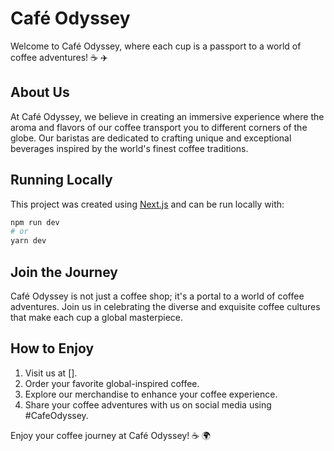 # Café Odyssey

Welcome to Café Odyssey, where each cup is a passport to a world of coffee adventures! ☕ ✈️

## About Us

At Café Odyssey, we believe in creating an immersive experience where the aroma and flavors of our coffee transport you to different corners of the globe. Our baristas are dedicated to crafting unique and exceptional beverages inspired by the world's finest coffee traditions.

## Running Locally

This project was created using [Next.js](https://nextjs.org/) and can be run locally with:

```bash
npm run dev
# or
yarn dev
```

## Join the Journey

Café Odyssey is not just a coffee shop; it's a portal to a world of coffee adventures. Join us in celebrating the diverse and exquisite coffee cultures that make each cup a global masterpiece.

## How to Enjoy

1. Visit us at [].
2. Order your favorite global-inspired coffee.
3. Explore our merchandise to enhance your coffee experience.
4. Share your coffee adventures with us on social media using #CafeOdyssey.

Enjoy your coffee journey at Café Odyssey! ☕ 🌍

